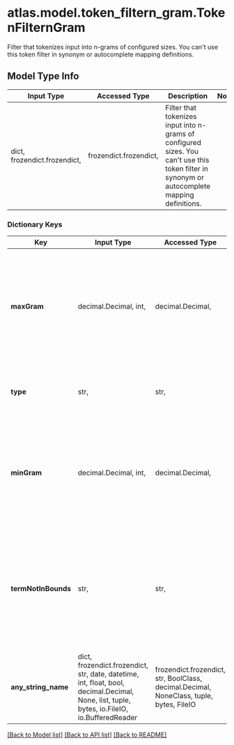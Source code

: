 # atlas.model.token_filtern_gram.TokenFilternGram

Filter that tokenizes input into n-grams of configured sizes. You can't use this token filter in synonym or autocomplete mapping definitions.

## Model Type Info
Input Type | Accessed Type | Description | Notes
------------ | ------------- | ------------- | -------------
dict, frozendict.frozendict,  | frozendict.frozendict,  | Filter that tokenizes input into n-grams of configured sizes. You can&#x27;t use this token filter in synonym or autocomplete mapping definitions. | 

### Dictionary Keys
Key | Input Type | Accessed Type | Description | Notes
------------ | ------------- | ------------- | ------------- | -------------
**maxGram** | decimal.Decimal, int,  | decimal.Decimal,  | Value that specifies the maximum length of generated n-grams. This value must be greater than or equal to **minGram**. | 
**type** | str,  | str,  | Human-readable label that identifies this token filter type. | must be one of ["nGram", ] 
**minGram** | decimal.Decimal, int,  | decimal.Decimal,  | Value that specifies the minimum length of generated n-grams. This value must be less than or equal to **maxGram**. | 
**termNotInBounds** | str,  | str,  | Value that indicates whether to index tokens shorter than **minGram** or longer than **maxGram**. | [optional] must be one of ["omit", "include", ] if omitted the server will use the default value of "omit"
**any_string_name** | dict, frozendict.frozendict, str, date, datetime, int, float, bool, decimal.Decimal, None, list, tuple, bytes, io.FileIO, io.BufferedReader | frozendict.frozendict, str, BoolClass, decimal.Decimal, NoneClass, tuple, bytes, FileIO | any string name can be used but the value must be the correct type | [optional]

[[Back to Model list]](../../README.md#documentation-for-models) [[Back to API list]](../../README.md#documentation-for-api-endpoints) [[Back to README]](../../README.md)

